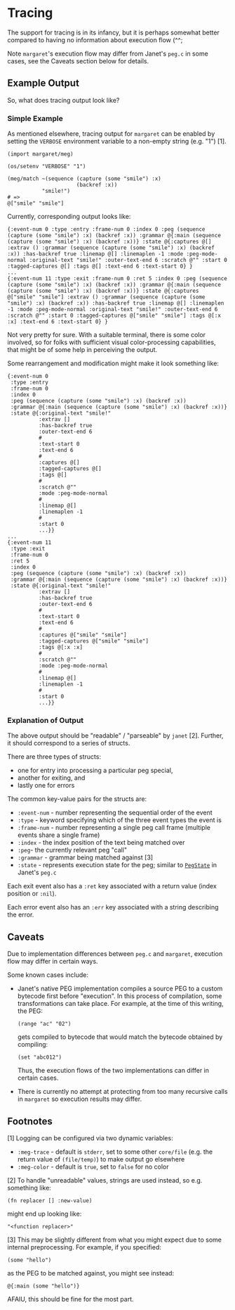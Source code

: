 # Tracing

The support for tracing is in its infancy, but it is perhaps somewhat
better compared to having no information about execution flow (^^;

Note `margaret`'s execution flow may differ from Janet's `peg.c` in
some cases, see the Caveats section below for details.

## Example Output

So, what does tracing output look like?

### Simple Example

As mentioned elsewhere, tracing output for `margaret` can be enabled
by setting the `VERBOSE` environment variable to a non-empty string
(e.g. "1") [1].

```janet
(import margaret/meg)

(os/setenv "VERBOSE" "1")

(meg/match ~(sequence (capture (some "smile") :x)
                      (backref :x))
           "smile!")
# =>
@["smile" "smile"]
```

Currently, corresponding output looks like:

```janet
{:event-num 0 :type :entry :frame-num 0 :index 0 :peg (sequence (capture (some "smile") :x) (backref :x)) :grammar @{:main (sequence (capture (some "smile") :x) (backref :x))} :state @{:captures @[] :extrav () :grammar (sequence (capture (some "smile") :x) (backref :x)) :has-backref true :linemap @[] :linemaplen -1 :mode :peg-mode-normal :original-text "smile!" :outer-text-end 6 :scratch @"" :start 0 :tagged-captures @[] :tags @[] :text-end 6 :text-start 0} }
...
{:event-num 11 :type :exit :frame-num 0 :ret 5 :index 0 :peg (sequence (capture (some "smile") :x) (backref :x)) :grammar @{:main (sequence (capture (some "smile") :x) (backref :x))} :state @{:captures @["smile" "smile"] :extrav () :grammar (sequence (capture (some "smile") :x) (backref :x)) :has-backref true :linemap @[] :linemaplen -1 :mode :peg-mode-normal :original-text "smile!" :outer-text-end 6 :scratch @"" :start 0 :tagged-captures @["smile" "smile"] :tags @[:x :x] :text-end 6 :text-start 0} }
```

Not very pretty for sure.  With a suitable terminal, there is some
color involved, so for folks with sufficient visual color-processing
capabilities, that might be of some help in perceiving the output.

Some rearrangement and modification might make it look something like:

```janet
{:event-num 0
 :type :entry
 :frame-num 0
 :index 0
 :peg (sequence (capture (some "smile") :x) (backref :x))
 :grammar @{:main (sequence (capture (some "smile") :x) (backref :x))}
 :state @{:original-text "smile!"
          :extrav []
          :has-backref true
          :outer-text-end 6
          #
          :text-start 0
          :text-end 6
          #
          :captures @[]
          :tagged-captures @[]
          :tags @[]
          #
          :scratch @""
          :mode :peg-mode-normal
          #
          :linemap @[]
          :linemaplen -1
          #
          :start 0
          ...}}
...
{:event-num 11
 :type :exit
 :frame-num 0
 :ret 5
 :index 0
 :peg (sequence (capture (some "smile") :x) (backref :x))
 :grammar @{:main (sequence (capture (some "smile") :x) (backref :x))}
 :state @{:original-text "smile!"
          :extrav []
          :has-backref true
          :outer-text-end 6
          #
          :text-start 0
          :text-end 6
          #
          :captures @["smile" "smile"]
          :tagged-captures @["smile" "smile"]
          :tags @[:x :x]
          #
          :scratch @""
          :mode :peg-mode-normal
          #
          :linemap @[]
          :linemaplen -1
          #
          :start 0
          ...}}
```

### Explanation of Output

The above output should be "readable" / "parseable" by `janet` [2].
Further, it should correspond to a series of structs.

There are three types of structs:

* one for entry into processing a particular peg special,
* another for exiting, and
* lastly one for errors

The common key-value pairs for the structs are:

* `:event-num` - number representing the sequential order of the event
* `:type` - keyword specifying which of the three event types the event is
* `:frame-num` - number representing a single peg call frame (multiple
  events share a single frame)
* `:index` - the index position of the text being matched over
* `:peg`- the currently relevant peg "call"
* `:grammar` - grammar being matched against [3]
* `:state` - represents execution state for the peg; similar to
[`PegState`](https://github.com/janet-lang/janet/blob/e2a8951f688fec8362f725e4a8afd3c79bc1854e/src/core/peg.c#L38-L62)
in Janet's `peg.c`

Each exit event also has a `:ret` key associated with a return value
(index position or `:nil`).

Each error event also has an `:err` key associated with a string
describing the error.

## Caveats

Due to implementation differences between `peg.c` and `margaret`,
execution flow may differ in certain ways.

Some known cases include:

* Janet's native PEG implementation compiles a source PEG to a custom
  bytecode first before "execution".  In this process of compilation,
  some transformations can take place.  For example, at the time of
  this writing, the PEG:

    ```janet
    (range "ac" "02")
    ```

  gets compiled to bytecode that would match the bytecode obtained by
  compiling:

    ```janet
    (set "abc012")
    ```

  Thus, the execution flows of the two implementations can differ
  in certain cases.

* There is currently no attempt at protecting from too many recursive
  calls in `margaret` so execution results may differ.

## Footnotes

[1] Logging can be configured via two dynamic variables:

* `:meg-trace` - default is `stderr`, set to some other `core/file`
  (e.g. the return value of `(file/temp)`) to make output go elsewhere
* `:meg-color` - default is `true`, set to `false` for no color

[2] To handle "unreadable" values, strings are used instead, so
e.g. something like:

```janet
(fn replacer [] :new-value)
```

might end up looking like:

```janet
"<function replacer>"
```

[3] This may be slightly different from what you might expect due to
some internal preprocessing.  For example, if you specified:

```janet
(some "hello")
```

as the PEG to be matched against, you might see instead:

```janet
@{:main (some "hello")}
```

AFAIU, this should be fine for the most part.

